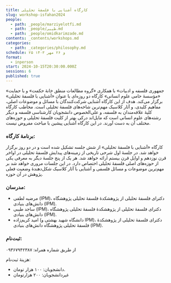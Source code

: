 ```yaml
---
title: کارگاه آشنایی با فلسفهٔ تحلیلی
slug: workshop-isfahan2024
people:
  - path: _people/marziyelotfi.md
  - path: _people/طیبی.md
  - path: _people/omidkarimzade.md
contents: _contents/workshops.md
categories:
  - path: _categories/philosophy.md
schedule: ۲۵ و ۲۶ مهر ۱۴۰۳
format:
  - inperson
start: 2024-10-15T20:30:00.000Z
sessions: 6
published: true
---
```




«جمهوری فلسفه و ادبیات» با همکاری «گروه مطالعات منطق خانهٔ حکمت» و با حمایت «مؤسسهٔ حامی علوم انسانی» کارگاه دو روزه‌ای با عنوان «آشنایی با فلسفهٔ تحلیلی» برگزار می‌کند. هدف از این کارگاه آشنایی شرکت‌کنندگان با مسائل و موضوعات اصلی، مفاهیم کلیدی، و آثار کلاسیک مهم‌ترین شاخه‌های فلسفهٔ تحلیلی است. مخاطب کارگاه کلیهٔ علاقه‌مندان به فلسفه، و علی‌الخصوص دانشجویان کارشناسی فلسفه و دیگر رشته‌های علوم انسانی است که مایل‌اند درکی بهتر از کلیت فلسفهٔ تحلیلی و حوزه‌های مختلف آن به دست آورند. در این کارگاه آشنایی پیشین با مباحث مفروض نیست. 

### برنامهٔ کارگاه:

کارگاه «آشنایی با فلسفهٔ تحلیلی» از شش جلسه تشکیل شده است و در دو روز برگزار خواهد شد. در جلسهٔ اول شرحی تاریخی از زمینه‌های پیدایش فلسفهٔ تحلیلی در اواخر قرن نوزدهم و اوایل قرن بیستم ارائه خواهد شد. هر یک از پنج جلسهٔ دیگر به معرفی یکی از حوزه‌های اصلی فلسفهٔ تحلیلی اختصاص دارد. در این جلسات مروری خواهد شد بر مهم‌ترین موضوعات و مسائل فلسفی و آشنایی با آثار کلاسیک شکل‌دهندهٔ وضعیت فعلی پژوهش در آن حوزه.

### مدرسان:

-	مرضیه لطفی (IPM)، دکترای فلسفهٔ تحلیلی از پژوهشکدهٔ فلسفهٔ تحلیلی پژوهشگاه دانش‌های بنیادی (IPM). 
-	ساجد طیبی (IPM)، دکترای فلسفهٔ تحلیلی از پژوهشکدهٔ فلسفهٔ تحلیلی پژوهشگاه دانش‌های بنیادی (IPM).
-	امید کریم‌زاده (دانشگاه شهید بهشتی و IPM)، دکترای فلسفهٔ تحلیلی از پژوهشکدهٔ فلسفهٔ تحلیلی پژوهشگاه دانش‌های بنیادی (IPM). 

### ثبت‌نام:

از طریق شماره همراه: ۰۹۳۶۷۹۴۲۳۸۷

هزینهٔ ثبت‌نام:

-  دانشجویان: ۱۰۰ هزار تومان.
-  غیردانشجویان: ۲۰۰ هزارتومان
